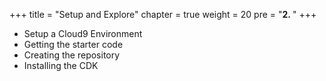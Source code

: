 +++
title = "Setup and Explore"
chapter = true
weight = 20
pre = "<b>2. </b>"
+++

* Setup a Cloud9 Environment
* Getting the starter code
* Creating the repository
* Installing the CDK
